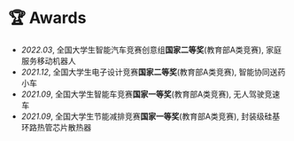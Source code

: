 # 🏆 **Awards**
- *2022.03*, 全国大学生智能汽车竞赛创意组<strong>国家二等奖</strong>(教育部A类竞赛), 家庭服务移动机器人
- *2021.12*, 全国大学生电子设计竞赛<strong>国家二等奖</strong>(教育部A类竞赛), 智能协同送药小车
- *2021.09*, 全国大学生智能车竞赛<strong>国家一等奖</strong>(教育部A类竞赛), 无人驾驶竞速车
- *2021.09*, 全国大学生节能减排竞赛<strong>国家一等奖</strong>(教育部A类竞赛), 封装级硅基环路热管芯片散热器
